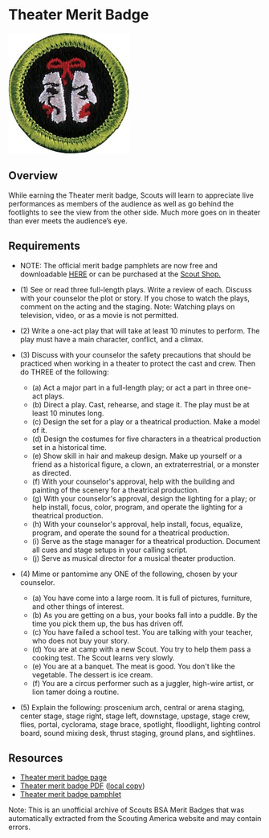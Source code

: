 

# Theater Merit Badge

![Theater Merit Badge](images/theater-merit-badge.jpg)

## Overview



While earning the Theater merit badge, Scouts will learn to appreciate live performances as members of the audience as well as go behind the footlights to see the view from the other side. Much more goes on in theater than ever meets the audience’s eye.

## Requirements

* NOTE:  The official merit badge pamphlets are now free and downloadable  [HERE](https://filestore.scouting.org/filestore/Merit_Badge_ReqandRes/Pamphlets/Theater.pdf) or can be purchased at the [Scout Shop.](https://www.scoutshop.org/)
* (1) See or read three full-length plays. Write a review of each. Discuss with your counselor the plot or story. If you chose to watch the plays, comment on the acting and the staging. Note: Watching plays on television, video, or as a movie is not permitted.
* (2) Write a one-act play that will take at least 10 minutes to perform. The play must have a main character, conflict, and a climax.
* (3) Discuss with your counselor the safety precautions that should be practiced when working in a theater to protect the cast and crew. Then do THREE of the following:
    * (a) Act a major part in a full-length play; or act a part in three one-act plays.
    * (b) Direct a play. Cast, rehearse, and stage it. The play must be at least 10 minutes long.
    * (c) Design the set for a play or a theatrical production. Make a model of it.
    * (d) Design the costumes for five characters in a theatrical production set in a historical time.
    * (e) Show skill in hair and makeup design. Make up yourself or a friend as a historical figure, a clown, an extraterrestrial, or a monster as directed.
    * (f) With your counselor's approval, help with the building and painting of the scenery for a theatrical production.
    * (g) With your counselor's approval, design the lighting for a play; or help install, focus, color, program, and operate the lighting for a theatrical production.
    * (h) With your counselor's approval, help install, focus, equalize, program, and operate the sound for a theatrical production.
    * (i) Serve as the stage manager for a theatrical production. Document all cues and stage setups in your calling script.
    * (j) Serve as musical director for a musical theater production.


* (4) Mime or pantomime any ONE of the following, chosen by your counselor.
    * (a) You have come into a large room. It is full of pictures, furniture, and other things of interest.
    * (b) As you are getting on a bus, your books fall into a puddle. By the time you pick them up, the bus has driven off.
    * (c) You have failed a school test. You are talking with your teacher, who does not buy your story.
    * (d) You are at camp with a new Scout. You try to help them pass a cooking test. The Scout learns very slowly.
    * (e) You are at a banquet. The meat is good. You don't like the vegetable. The dessert is ice cream.
    * (f) You are a circus performer such as a juggler, high-wire artist, or lion tamer doing a routine.


* (5) Explain the following: proscenium arch, central or arena staging, center stage, stage right, stage left, downstage, upstage, stage crew, flies, portal, cyclorama, stage brace, spotlight, floodlight, lighting control board, sound mixing desk, thrust staging, ground plans, and sightlines.


## Resources

- [Theater merit badge page](https://www.scouting.org/merit-badges/theater/)
- [Theater merit badge PDF](https://filestore.scouting.org/filestore/Merit_Badge_ReqandRes/Pamphlets/Theater.pdf) ([local copy](files/theater-merit-badge.pdf))
- [Theater merit badge pamphlet](https://www.scoutshop.org/theater-merit-badge-pamphlet-650747.html)

Note: This is an unofficial archive of Scouts BSA Merit Badges that was automatically extracted from the Scouting America website and may contain errors.
